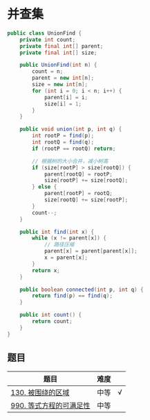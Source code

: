 # 并查集

``` java
public class UnionFind {
    private int count;
    private final int[] parent;
    private final int[] size;

    public UnionFind(int n) {
        count = n;
        parent = new int[n];
        size = new int[n];
        for (int i = 0; i < n; i++) {
            parent[i] = i;
            size[i] = 1;
        }
    }

    public void union(int p, int q) {
        int rootP = find(p);
        int rootQ = find(q);
        if (rootP == rootQ) return;

        // 根据树的大小合并，减小树高
        if (size[rootP] > size[rootQ]) {
            parent[rootQ] = rootP;
            size[rootP] += size[rootQ];
        } else {
            parent[rootP] = rootQ;
            size[rootQ] += size[rootP];
        }
        count--;
    }

    public int find(int x) {
        while (x != parent[x]) {
            // 路径压缩
            parent[x] = parent[parent[x]];
            x = parent[x];
        }
        return x;
    }

    public boolean connected(int p, int q) {
        return find(p) == find(q);
    }

    public int count() {
        return count;
    }
}

```

## 题目
|题目|难度||
|---|---|---|
|[130. 被围绕的区域](https://leetcode-cn.com/problems/surrounded-regions/)|中等|√|
|[990. 等式方程的可满足性](https://leetcode-cn.com/problems/satisfiability-of-equality-equations/)|中等||